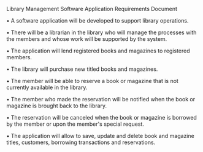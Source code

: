 Library Management Software Application Requirements Document


•	A software application will be developed to support library operations.

•	There will be a librarian in the library who will manage the processes with the members and whose work will be supported by the system.

•	The application will lend registered books and magazines to registered members.

•	The library will purchase new titled books and magazines.

•	The member will be able to reserve a book or magazine that is not currently available in the library.

•	The member who made the reservation will be notified when the book or magazine is brought back to the library.

•	 The reservation will be canceled when the book or magazine is borrowed by the member or upon the member's special request.

•	The application will allow to save, update and delete book and magazine titles, customers, borrowing transactions and reservations.
